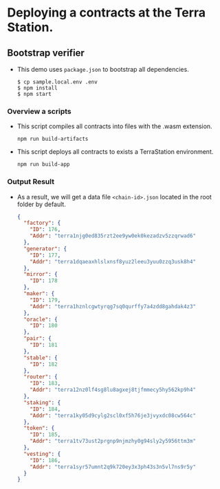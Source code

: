 # Deploying a contracts at the Terra Station. #

## Bootstrap verifier
* This demo uses `package.json` to bootstrap all dependencies.
  ```shell
  $ cp sample.local.env .env
  $ npm install
  $ npm start
  ```

### Overview a scripts
* This script compiles all contracts into files with the .wasm extension.
  ```shell
  npm run build-artifacts
  ```

* This script deploys all contracts to exists a TerraStation environment. 
  ```shell
  npm run build-app
  ```

### Output Result
* As a result, we will get a data file `<chain-id>.json` located in the root folder by default.
  ```json
  {
    "factory": {
      "ID": 176,
      "Addr": "terra1njg0ed835rzt2ee9yw0ek0kezadzv5zzqrwad6"
    },
    "generator": {
      "ID": 177,
      "Addr": "terra1dqaeaxhlslxnsf8yuz2leeu3yuu0zzq3usk8h4"
    },
    "mirror": {
      "ID": 178
    },
    "maker": {
      "ID": 179,
      "Addr": "terra1hznlcgwtyrqg7sq0qurffy7a4zdd8gahdak4z3"
    },
    "oracle": {
      "ID": 180
    },
    "pair": {
      "ID": 181
    },
    "stable": {
      "ID": 182
    },
    "router": {
      "ID": 183,
      "Addr": "terra12nz0lf4sg8lu8agxej8tjfmmecy5hy562kp9h4"
    },
    "staking": {
      "ID": 184,
      "Addr": "terra1ky05d9cylg2scl0xf5h76je3jvyxdc08cw564c"
    },
    "token": {
      "ID": 185,
      "Addr": "terra1tv73ust2prgnp9njmzhy0g94sly2y5956ttm3m"
    },
    "vesting": {
      "ID": 186,
      "Addr": "terra1syr57umnt2q9k720ey3x3ph43s3n5vl7ns9r5y"
    }
  }
  ```